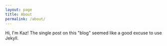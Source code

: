```yaml
---
layout: page
title: About
permalink: /about/
---
```


Hi, I'm Kaz! The single post on this "blog" seemed like a good excuse to use Jekyll.
